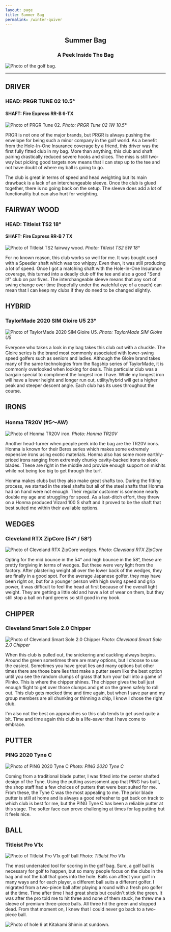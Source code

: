 ```yaml
---
layout: page
title: Summer Bag
permalink: /winter-quiver
---
```


## <center>Summer Bag</center>
### <center>A Peek Inside The Bag</center>

![Photo of the golf bag.](/assets/img/golfintro-7.jpeg)

***

## DRIVER
###  HEAD: PRGR TUNE 02 10.5°
#### SHAFT: Fire Express RR-B 6-TX
![Photo of PRGR Tune 02.](/assets/img/bag-prgr-driver.jpeg)
*Photo: PRGR Tune 02 1W 10.5°*

PRGR is not one of the major brands, but PRGR is always pushing the envelope for being such a minor company in the golf world. As a benefit from the Hole-In-One Insurance coverage by a friend, this driver was the first fully fitted club in my bag. More than anything, this club and shaft pairing drastically reduced severe hooks and slices. The miss is still two-way but picking good targets now means that I can step up to the tee and not have doubt of where my ball is going to go.

The club is great in terms of speed and head weighting but its main drawback is a lack of an interchangeable sleeve. Once the club is glued together, there is no going back on the setup. The sleeve does add a lot of functionality but can also hurt for weighting.

## FAIRWAY WOOD
###  HEAD: Titleist TS2 18°
#### SHAFT: Fire Express RR-B 7 TX
![Photo of Titleist TS2 fairway wood.](/assets/img/bag-ts2-creek.jpg)
*Photo: Titleist TS2 5W 18°*

For no known reason, this club works so well for me. It was bought used with a Speeder shaft which was too whippy. Even then, it was still producing a lot of speed. Once I got a matching shaft with the Hole-In-One Insurance coverage, this turned into a deadly club off the tee and also a good "Send it!" club on par fives. The interchangeable sleeve means that any sort of swing change over time (hopefully under the watchful eye of a coach) can mean that I can keep my clubs if they do need to be changed slightly.

## HYBRID
### TaylorMade 2020 SIM Gloire U5 23°
![Photo of TaylorMade 2020 SIM Gloire U5.](/assets/img/bag-tm-gloire-utility.jpeg)
*Photo: TaylorMade SIM Gloire U5*

Everyone who takes a look in my bag takes this club out with a chuckle. The Gloire series is the brand most commonly associated with lower-swing speed golfers such as seniors and ladies. Although the Gloire brand takes many of the same technologies from the flagship series of TaylorMade, it is commonly overlooked when looking for deals. This particular club was a bargain special to compliment the longest iron I have. While my longest iron will have a lower height and longer run out, utility/hybrid will get a higher peak and steeper descent angle. Each club has its uses throughout the course.

## IRONS
### Honma TR20V (#5〜AW)
![Photo of Honma TR20V iron.](/assets/img/bag-honma-tr20v.jpeg)
*Photo: Honma TR20V*

Another head-turner when people peek into the bag are the TR20V irons. Honma is known for their Beres series which makes some extremely expensive irons using exotic materials. Honma also has some more earthly-priced irons ranging from extremely chunky cavity-backed irons to sleek blades. These are right in the middle and provide enough support on mishits while not being too big to get through the turf. 

Honma makes clubs but they also make great shafts too. During the fitting process, we started in the steel shafts but all of the steel shafts that Honma had on hand were not enough. Their regular customer is someone nearly double my age and struggling for speed. As a last-ditch effort, they threw on a Honma produced Vizard 100 S shaft and it proved to be the shaft that best suited me within their available options.

## WEDGES
### Cleveland RTX ZipCore (54° / 58°)
![Photo of Cleveland RTX ZipCore wedges.](/assets/img/bag-cleveland-rtx-zipcore.jpeg)
*Photo: Cleveland RTX ZipCore*

Opting for the mid bounce in the 54° and high bounce in the 58°, these are pretty forgiving in terms of wedges. But these were very light from the factory. After plastering weight all over the lower back of the wedges, they are finally in a good spot. For the average Japanese golfer, they may have been right on, but for a younger person with high swing speed and grip power, it was difficult to feel the head at first because of the overall light weight. They are getting a little old and have a lot of wear on them, but they still stop a ball on hard greens so still good in my book.

## CHIPPER
### Cleveland Smart Sole 2.0 Chipper
![Photo of Cleveland Smart Sole 2.0 Chipper](/assets/img/bag-chipper.jpeg)
*Photo: Cleveland Smart Sole 2.0 Chipper*

When this club is pulled out, the snickering and cackling always begins. Around the green sometimes there are many options, but I choose to use the easiest. Sometimes you have great lies and many options but other times there are those bare lies that make a putter seem like the best option until you see the random clumps of grass that turn your ball into a game of Plinko. This is where the chipper shines. The chipper gives the ball just enough flight to get over those clumps and get on the green safely to roll out. This club gets mocked time and time again, but when I save par and my group members are all chunking or thinning a chip, I know I chose the right club.

I'm also not the best on approaches so this club tends to get used quite a bit. Time and time again this club is a life-saver that I have come to embrace.

## PUTTER
### PING 2020 Tyne C
![Photo of PING 2020 Tyne C](/assets/img/bag-ping-tyne-c.jpg)
*Photo: PING 2020 Tyne C*

Coming from a traditional blade putter, I was fitted into the center shafted design of the Tyne. Using the putting assessment app that PING has built, the shop staff had a few choices of putters that were best suited for me. From these, the Tyne C was the most appealing to me. The prior blade putter is still at home and is always a good refresher to get back on track to which club is best for me, but the PING Tyne C has been a reliable putter at this stage. The softer face can prove challenging at times for lag putting but it feels nice.

## BALL
### Titleist Pro V1x
![Photo of Titleist Pro V1x golf ball](/assets/img/bag-titleist-prov1x.jpeg)
*Photo: Titleist Pro V1x*

The most underrated tool for scoring in the golf bag. Sure, a golf ball is necessary for golf to happen, but so many people focus on the clubs in the bag and not the ball that goes into the hole. Balls can affect your golf in many ways and for each player, a different ball suits a different golfer. I migrated from a two-piece ball after playing a round with a fresh pro golfer at the time. Time after time I had great shots but couldn't stick the green. It was after the pro told me to hit three and none of them stuck, he threw me a sleeve of premium three-piece balls. All three hit the green and stopped dead. From that moment on, I knew that I could never go back to a two-piece ball.

![Photo of hole 9 at Kitakami Shimin at sundown.](/assets/img/golfintro-6.jpeg)
